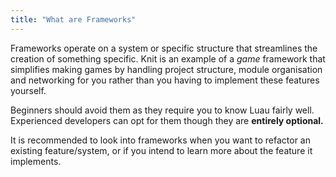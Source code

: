 ```yaml
---
title: "What are Frameworks"
---
```


 
Frameworks operate on a system or specific structure that streamlines the creation of something specific. Knit is an example of a _game_ framework that simplifies making games by handling project structure, module organisation and networking for you rather than you having to implement these features yourself.

Beginners should avoid them as they require you to know Luau fairly well.
Experienced developers can opt for them though they are **entirely optional.**

It is recommended to look into frameworks when you want to refactor an existing feature/system, or if you intend to learn more about the feature it implements.